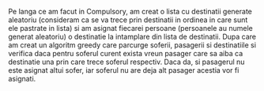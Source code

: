 Pe langa ce am facut in Compulsory, am creat o lista cu destinatii generate aleatoriu (consideram ca se va trece prin destinatii in ordinea in care sunt ele pastrate in lista) si am asignat fiecarei persoane (persoanele au numele generat aleatoriu) o destinatie la intamplare din lista de destinatii. Dupa care am creat un algoritm greedy care parcurge soferii, pasagerii si destinatiile si verifica daca pentru soferul curent exista vreun pasager care sa aiba ca destinatie una prin care trece soferul respectiv. Daca da, si pasagerul nu este asignat altui sofer, iar soferul nu are deja alt pasager acestia vor fi asignati. 